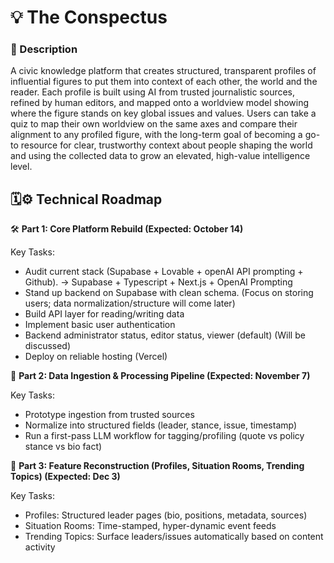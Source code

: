 <h1> 💡 The Conspectus </h1>
<h3> 📄 Description </h3>
<p>A civic knowledge platform that creates structured, transparent profiles of influential figures to put them into context of each other, 
  the world and the reader. Each profile is built using AI from trusted journalistic sources, refined by human editors, 
  and mapped onto a worldview model showing where the figure stands on key global issues and values. 
  Users can take a quiz to map their own worldview on the same axes and compare their alignment to any profiled figure, 
  with the long-term goal of becoming a go-to resource for clear, 
  trustworthy context about people shaping the world and using the collected data to grow an elevated, high-value intelligence level.</p>


<h2> 🗓️⚙️ Technical Roadmap </h2>


 🛠️ **Part 1: Core Platform Rebuild (Expected: October 14)**
<p> Key Tasks: </p>
<ul>
  <li> Audit current stack (Supabase + Lovable + openAI API prompting + Github). -> Supabase + Typescript + Next.js + OpenAI Prompting  </li>
  <li> Stand up backend on Supabase with clean schema. (Focus on storing users; data normalization/structure will come later) </li>
  <li> Build API layer for reading/writing data </li>
  <li> Implement basic user authentication </li>
  <li> Backend administrator status, editor status, viewer (default) (Will be discussed) </li>
  <li> Deploy on reliable hosting (Vercel) </li>
</ul>


🔀 **Part 2: Data Ingestion & Processing Pipeline (Expected: November 7)**
<p> Key Tasks: </p>
<ul>
  <li> Prototype ingestion from trusted sources  </li>
  <li> Normalize into structured fields (leader, stance, issue, timestamp) </li>
  <li> Run a first-pass LLM workflow for tagging/profiling (quote vs policy stance vs bio fact)	</li>
</ul>


🏁 **Part 3: Feature Reconstruction (Profiles, Situation Rooms, Trending Topics) (Expected: Dec 3)**
<p> Key Tasks: </p>
<ul>
  <li> Profiles: Structured leader pages (bio, positions, metadata, sources)  </li>
  <li> Situation Rooms: Time-stamped, hyper-dynamic event feeds </li>
  <li> Trending Topics: Surface leaders/issues automatically based on content activity	</li>
</ul>
